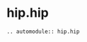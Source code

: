 # hip.hip

<!-- This file has been autogenerated, do not modify. -->

<!-- global automodule options are set in conf.py -->
```{eval-rst}
.. automodule:: hip.hip


```